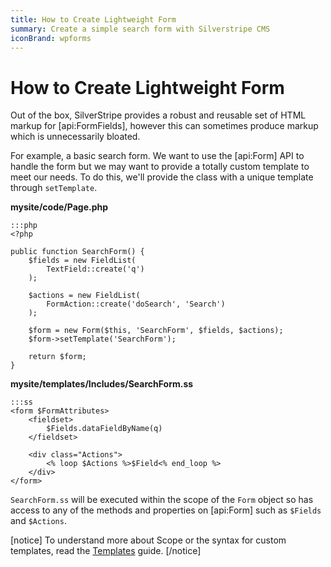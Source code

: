 ```yaml
---
title: How to Create Lightweight Form
summary: Create a simple search form with Silverstripe CMS
iconBrand: wpforms
---
```

# How to Create Lightweight Form

Out of the box, SilverStripe provides a robust and reusable set of HTML markup for [api:FormFields], however this can 
sometimes produce markup which is unnecessarily bloated.

For example, a basic search form. We want to use the [api:Form] API to handle the form but we may want to provide a 
totally custom template to meet our needs. To do this, we'll provide the class with a unique template through 
`setTemplate`.

**mysite/code/Page.php**

	:::php
	<?php

	public function SearchForm() {
		$fields = new FieldList(
			TextField::create('q')
		);

		$actions = new FieldList(
			FormAction::create('doSearch', 'Search')
		);

		$form = new Form($this, 'SearchForm', $fields, $actions);
		$form->setTemplate('SearchForm');

		return $form;
	}

**mysite/templates/Includes/SearchForm.ss**

	:::ss
	<form $FormAttributes>
		<fieldset>
			$Fields.dataFieldByName(q)
		</fieldset>
		
		<div class="Actions">
			<% loop $Actions %>$Field<% end_loop %>
		</div>
	</form>

`SearchForm.ss` will be executed within the scope of the `Form` object so has access to any of the methods and 
properties on [api:Form] such as `$Fields` and `$Actions`. 

[notice]
To understand more about Scope or the syntax for custom templates, read the [Templates](../../templates) guide.
[/notice]



